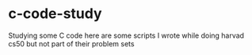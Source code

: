 # c-code-study
Studying some C code here are some scripts I wrote while doing harvad cs50 but not part of their problem sets
